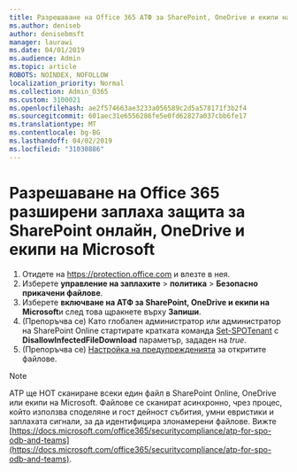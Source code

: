 ```yaml
---
title: Разрешаване на Office 365 АТФ за SharePoint, OneDrive и екипи на Microsoft
ms.author: deniseb
author: denisebmsft
manager: laurawi
ms.date: 04/01/2019
ms.audience: Admin
ms.topic: article
ROBOTS: NOINDEX, NOFOLLOW
localization_priority: Normal
ms.collection: Admin_O365
ms.custom: 3100021
ms.openlocfilehash: ae2f574663ae3233a056589c2d5a578171f3b2f4
ms.sourcegitcommit: 601aec31e6556286fe5e0fd62827a037cbb6fe17
ms.translationtype: MT
ms.contentlocale: bg-BG
ms.lasthandoff: 04/02/2019
ms.locfileid: "31030886"
---
```

# <a name="enable-office-365-advanced-threat-protection-for-sharepoint-online-onedrive-and-microsoft-teams"></a>Разрешаване на Office 365 разширени заплаха защита за SharePoint онлайн, OneDrive и екипи на Microsoft

1. Отидете на https://protection.office.com и влезте в нея.
2. Изберете **управление на заплахите** > **политика** > **Безопасно прикачени файлове**.
3. Изберете **включване на АТФ за SharePoint, OneDrive и екипи на Microsoft**и след това щракнете върху **Запиши**.
4. (Препоръчва се) Като глобален администратор или администратор на SharePoint Online стартирате кратката команда [Set-SPOTenant](https://docs.microsoft.com/powershell/module/sharepoint-online/Set-SPOTenant?view=sharepoint-ps) с **DisallowInfectedFileDownload** параметър, зададен на *true*.
5. (Препоръчва се) [Настройка на предупрежденията](https://docs.microsoft.com/office365/securitycompliance/turn-on-atp-for-spo-odb-and-teams#set-up-alerts-for-detected-files) за откритите файлове.

> [!NOTE]
> ATP ще НОТ сканиране всеки един файл в SharePoint Online, OneDrive или екипи на Microsoft. Файлове се сканират асинхронно, чрез процес, който използва споделяне и гост дейност събития, умни евристики и заплахата сигнали, за да идентифицира злонамерени файлове. Вижте [https://docs.microsoft.com/office365/securitycompliance/atp-for-spo-odb-and-teams](https://docs.microsoft.com/office365/securitycompliance/atp-for-spo-odb-and-teams).